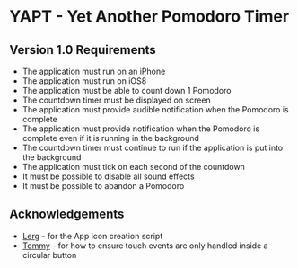 # YAPT - Yet Another Pomodoro Timer #

## Version 1.0 Requirements ##
 - The application must run on an iPhone
 - The application must run on iOS8
 - The application must be able to count down 1 Pomodoro
 - The countdown timer must be displayed on screen
 - The application must provide audible notification when the Pomodoro is complete
 - The application must provide notification when the Pomodoro is complete even if it is running in the background
 - The countdown timer must continue to run if the application is put into the background
 - The application must tick on each second of the countdown
 - It must be possible to disable all sound effects
 - It must be possible to abandon a Pomodoro

## Acknowledgements ##
 - [Lerg](https://gist.github.com/Lerg/b0a643a13f751747976f) - for the App icon creation script
 - [Tommy](http://stackoverflow.com/a/13755158) - for how to ensure touch events are only handled inside a circular button